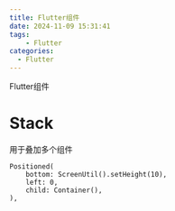 ```yaml
---
title: Flutter组件
date: 2024-11-09 15:31:41
tags:
	- Flutter
categories:
  - Flutter
---
```


Flutter组件

<!-- more -->

# Stack

用于叠加多个组件

```
Positioned(
    bottom: ScreenUtil().setHeight(10),
    left: 0,
    child: Container(),
),
```
